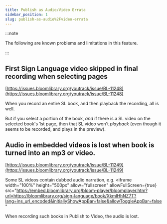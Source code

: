 ```yaml
---
title: Publish as Audio/Video Errata
sidebar_position: 1
slug: publish-as-audio%2Fvideo-errata
---
```




:::note

The following are known problems and limitations in this feature.

:::


## **First Sign Language video skipped in final recording when selecting pages**

[https://issues.bloomlibrary.org/youtrack/issue/BL-11248](https://issues.bloomlibrary.org/youtrack/issue/BL-11248)

When you record an entire SL book, and then playback the recording, all is well.

But if you select a portion of the book, _and_ if there is a SL video on the selected book's 1st page, then that SL video won't _playback_ (even though it seems to be recorded, and plays in the preview).

## Audio in embedded videos is lost when book is turned into an mp3 or video.

[https://issues.bloomlibrary.org/youtrack/issue/BL-11249](https://issues.bloomlibrary.org/youtrack/issue/BL-11249)

Some SL videos contain dubbed audio narration, e.g. <iframe width="100%" height="500px" allow="fullscreen"    allowFullScreen={true}
      src="https://embed.bloomlibrary.org/bloom-player/bloomplayer.htm?url=https://bloomlibrary.org/sign-language/book/XkmlHhNZ7T?lang=ins_url_encoded&initiallyShowAppBar=false&allowToggleAppBar=false"
  ></iframe>

When recording such books in Publish to Video, the audio is lost.

